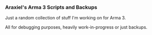 ### Araxiel's Arma 3 Scripts and Backups
Just a random collection of stuff I'm working on for Arma 3. 

All for debugging purposes, heavily work-in-progress or just backups.
